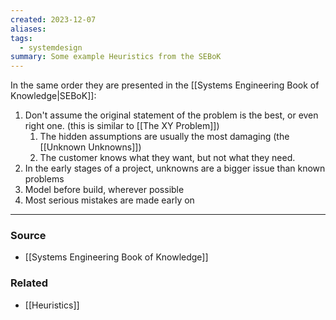 ```yaml
---
created: 2023-12-07
aliases: 
tags:
  - systemdesign
summary: Some example Heuristics from the SEBoK
---
```

In the same order they are presented in the [[Systems Engineering Book of Knowledge|SEBoK]]:
1. Don't assume the original statement of the problem is the best, or even right one. (this is similar to [[The XY Problem]])
	1. The hidden assumptions are usually the most damaging (the [[Unknown Unknowns]])
	3. The customer knows what they want, but not what they need.
2. In the early stages of a project, unknowns are a bigger issue than known problems
3. Model before build, wherever possible
4. Most serious mistakes are made early on

---
### Source
- [[Systems Engineering Book of Knowledge]]

### Related
- [[Heuristics]]